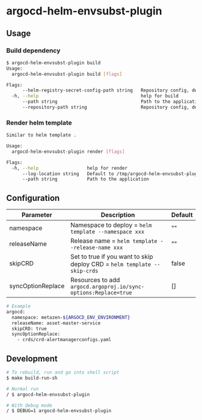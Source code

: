 # argocd-helm-envsubst-plugin

## Usage
### Build dependency
```bash 
$ argocd-helm-envsubst-plugin build 
Usage:
  argocd-helm-envsubst-plugin build [flags]

Flags:
      --helm-registry-secret-config-path string   Repository config, default to /helm-working-dir/plugin-repositories/repositories.yaml
  -h, --help                                      help for build
      --path string                               Path to the application
      --repository-path string                    Repository config, default to /helm-working-dir/
```

### Render helm template
```bash
Similar to helm template .

Usage:
  argocd-helm-envsubst-plugin render [flags]

Flags:
  -h, --help                  help for render
      --log-location string   Default to /tmp/argocd-helm-envsubst-plugin/
      --path string           Path to the application
```

## Configuration
| Parameter         | Description                                                              | Default        |
|-------------------|--------------------------------------------------------------------------|----------------|
| namespace         | Namespace to deploy = `helm template --namespace xxx`                    | ""             |
| releaseName       | Release name = `helm template --release-name xxx`                        | ""             |
| skipCRD           | Set to true if you want to skip deploy CRD = `helm template --skip-crds` | false          |
| syncOptionReplace | Resources to add `argocd.argoproj.io/sync-options:Replace=true`          | []             |

```bash
# Example
argocd:
  namespace: metazen-${ARGOCD_ENV_ENVIRONMENT}
  releaseName: asset-master-service
  skipCRD: true 
  syncOptionReplace:
    - crds/crd-alertmanagerconfigs.yaml
```

## Development
```bash
# To rebuild, run and go into shell script
$ make build-run-sh

# Normal run
/ $ argocd-helm-envsubst-plugin

# With debug mode
/ $ DEBUG=1 argocd-helm-envsubst-plugin
```
